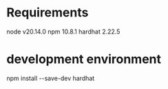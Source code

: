 # Requirements

node v20.14.0
npm 10.8.1
hardhat 2.22.5

# development environment

npm install --save-dev hardhat
